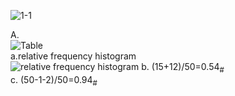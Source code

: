 ![1-1](https://github.com/user-attachments/assets/b87b6002-db16-4a35-9e4c-017332b710d8)

A.  
![Table](image/CH01.04_Q26.jpg)   
a.relative frequency histogram  
![relative frequency histogram](image/CH01.04_Q26a.png)
b. (15+12)/50=0.54<sub>#</sub>  
c. (50-1-2)/50=0.94<sub>#</sub>
